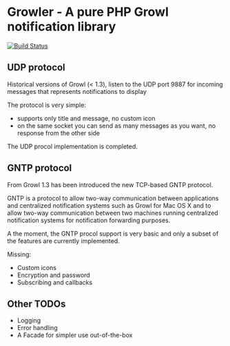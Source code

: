 Growler - A pure PHP Growl notification library
=============================

[![Build Status](https://secure.travis-ci.org/roccozanni/growler.png)](http://travis-ci.org/roccozanni/growler)

UDP protocol
-----

Historical versions of Growl (< 1.3), listen to the UDP port 9887 for incoming messages that represents notifications to display

The protocol is very simple:
- supports only title and message, no custom icon
- on the same socket you can send as many messages as you want, no response from the other side

The UDP procol implementation is completed.

GNTP protocol
-----

From Growl 1.3 has been introduced the new TCP-based GNTP protocol.

GNTP is a protocol to allow two-way communication between applications and centralized notification systems such as Growl for Mac OS X and to allow two-way communication between two machines running centralized notification systems for notification forwarding purposes.

A the moment, the GNTP procol support is very basic and only a subset of the features are currently implemented.

Missing:
- Custom icons
- Encryption and password
- Subscribing and callbacks


Other TODOs
-----

- Logging
- Error handling
- A Facade for simpler use out-of-the-box
